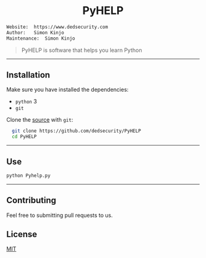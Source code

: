 <h1 align="center">PyHELP</h1>

```bash
Website:  https://www.dedsecurity.com
Author:   Simon Kinjo
Maintenance:  Simon Kinjo
```
>PyHELP is software that helps you learn Python
---

## Installation

Make sure you have installed the dependencies:

  * `python` 3
  * `git`

Clone the [source] with `git`:
 ```sh
   git clone https://github.com/dedsecurity/PyHELP
   cd PyHELP
   ```

 [source]: https://github.com/dedsecurity/PyHELP

---

## Use 

```bash
python Pyhelp.py
```
---

## Contributing
Feel free to submitting pull requests to us.
## License
[MIT](https://opensource.org/licenses/MIT)
